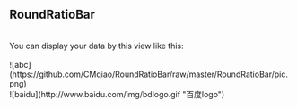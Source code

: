 <h2>RoundRatioBar</h2><br/>
     You can display your data by this view like this:<br/><br/>
      ![abc](https://github.com/CMqiao/RoundRatioBar/raw/master/RoundRatioBar/pic.png)<br/>
      ![baidu](http://www.baidu.com/img/bdlogo.gif "百度logo")
     
